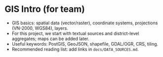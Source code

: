 # GIS Intro (for team)

- GIS basics: spatial data (vector/raster), coordinate systems, projections (VN-2000, WGS84), layers.
- For this project, we start with textual sources and district-level aggregates; maps can be added later.
- Useful keywords: PostGIS, GeoJSON, shapefile, GDAL/OGR, CRS, tiling.
- Recommended reading list: add links in `docs/DATA_SOURCES.md`.
